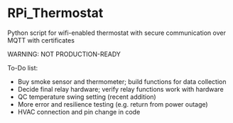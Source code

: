 # RPi_Thermostat
Python script for wifi-enabled thermostat with secure communication over MQTT with certificates

WARNING: NOT PRODUCTION-READY

To-Do list:
  - Buy smoke sensor and thermometer; build functions for data collection
  - Decide final relay hardware; verify relay functions work with hardware
  - QC temperature swing setting (recent addition)
  - More error and resilience testing (e.g. return from power outage)
  - HVAC connection and pin change in code
